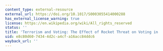 ```yaml
---
content_type: external-resource
external_url: https://doi.org/10.1017/S0003055414000288
has_external_license_warning: true
license: https://en.wikipedia.org/wiki/All_rights_reserved
status: ''
title: 'Terrorism and Voting: The Effect of Rocket Threat on Voting in Israeli Elections'
uid: e8c80d60-7434-4d2c-a4cf-a16acc84ddc6
wayback_url: ''
---
```

